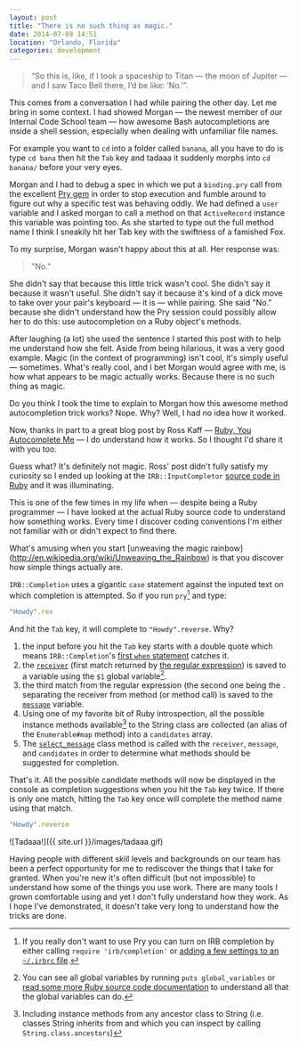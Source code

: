 ```yaml
---
layout: post
title: "There is no such thing as magic."
date: 2014-07-09 14:51
location: "Orlando, Florida"
categories: development
---
```


> “So this is, like, if I took a spaceship to Titan — the moon of
> Jupiter — and I saw Taco Bell there, I’d be like: ‘No.’”.

This comes from a conversation I had while pairing the other day. Let me
bring in some context. I had showed Morgan — the newest member of our
Internal Code School team — how awesome Bash autocompletions are inside
a shell session, especially when dealing with unfamiliar file names.

For example you want to `cd` into a folder called `banana`, all you have
to do is type `cd bana` then hit the `Tab` key and tadaaa it suddenly
morphs into `cd banana/` before your very eyes.

Morgan and I had to debug a spec in which we put a `binding.pry` call
from the excellent [Pry gem](http://pryrepl.org/) in order to stop
execution and fumble around to figure out why a specific test was
behaving oddly. We had defined a `user` variable and I asked morgan to
call a method on that `ActiveRecord` instance this variable was pointing
too. As she started to type out the full method name I think I sneakily
hit her Tab key with the swiftness of a famished Fox.

To my surprise, Morgan wasn't happy about this at all. Her response was:

> "No."

She didn't say that because this little trick wasn't cool. She didn't
say it because it wasn't useful. She didn't say it because it's kind of
a dick move to take over your pair's keyboard — it is — while pairing.
She said "No." because she didn't understand how the Pry session could
possibly allow her to do this: use autocompletion on a Ruby object's
methods.

After laughing (a lot) she used the sentence I started this post with to
help me understand how she felt. Aside from being hilarious, it was a
very good example. Magic (in the context of programming) isn't cool,
it's simply useful — sometimes. What's really cool, and I bet Morgan
would agree with me, is how what appears to be magic actually works.
Because there is no such thing as magic.

Do you think I took the time to explain to Morgan how this awesome
method autocompletion trick works? Nope. Why? Well, I had no idea how it
worked.

Now, thanks in part to a great blog post by Ross Kaff — [Ruby, You
Autocomplete Me](http://rosskaff.com/blog/2014/02/ruby,-you-autocomplete-me.html) — I do understand how it works. So I thought I'd
share it with you too.

Guess what?
It's definitely not magic. Ross' post didn't fully satisfy my
curiosity so I ended up looking at the `IRB::InputCompletor` [source
code in
Ruby](https://github.com/ruby/ruby/blob/trunk/lib/irb/completion.rb) and
it was illuminating.

This is one of the few times in my life when — despite being a Ruby
programmer — I have looked at the actual Ruby source
code to understand how something works. Every time I discover coding
conventions I'm either not familiar with or didn't expect to find there.

What's amusing when you start [unweaving the magic rainbow]
(http://en.wikipedia.org/wiki/Unweaving_the_Rainbow) is that you
discover how simple things actually are.

`IRB::Completion` uses a gigantic `case` statement against the inputed
text on which completion is attempted. So if you run `pry`[^3] and type:

```ruby
"Howdy".rev
```

And hit the `Tab` key, it will complete to `"Howdy".reverse`. Why?

1. the input before you hit the `Tab` key starts with a double quote
   which means `IRB::Completion`'s [first `when` statement](https://github.com/ruby/ruby/blob/trunk/lib/irb/completion.rb#L44) catches it.
2. the [`receiver`](https://github.com/ruby/ruby/blob/trunk/lib/irb/completion.rb#L46) (first match returned by [the regular expression](https://github.com/ruby/ruby/blob/trunk/lib/irb/completion.rb#L44)) is
   saved to a variable using the `$1` global variable[^1].
3. the third match from the regular expression (the second one being the
   `.` separating the receiver from method (or method call) is saved to
   the [`message`](https://github.com/ruby/ruby/blob/trunk/lib/irb/completion.rb#L47) variable.
4. Using one of my favorite bit of Ruby introspection, all the possible
   instance methods available[^2] to the String class are collected (an
   alias of the `Enumerable#map` method) into a `candidates` array.
5. The [`select_message`](https://github.com/ruby/ruby/blob/trunk/lib/irb/completion.rb#L216-L226) class method is called with the
   `receiver`, `message`, and `candidates` in order to determine what
   methods should be suggested for completion.

That's it. All the possible candidate methods will now be displayed in
the console as completion suggestions when you hit the `Tab` key twice.
If there is only one match, hitting the `Tab` key once will complete the
method name using that match.

```ruby
"Howdy".reverse
```

![Tadaaa!]({{ site.url }}/images/tadaaa.gif)

Having people with different skill levels and backgrounds on our team
has been a perfect opportunity for me to rediscover the things that I
take for granted. When you're new it's often difficult (but not
impossible) to understand how some of the things you use work. There are
many tools I grown comfortable using and yet I don't fully understand
how they work. As I hope I've demonstrated, it doesn't take very long to
understand how the tricks are done.

[^1]: You can see all global variables by running `puts global_variables` or [read some more Ruby source code documentation](https://github.com/ruby/ruby/blob/trunk/lib/English.rb#L147-L153) to understand all that the global variables can do.
[^2]: Including instance methods from any ancestor class to String (i.e. classes String inherits from and which you can inspect by calling `String.class.ancestors`)
[^3]: If you really don't want to use Pry you can turn on IRB completion by either calling `require 'irb/completion'` or [adding a few settings to an `~/.irbrc` file](http://stackoverflow.com/a/1382216/385622).
